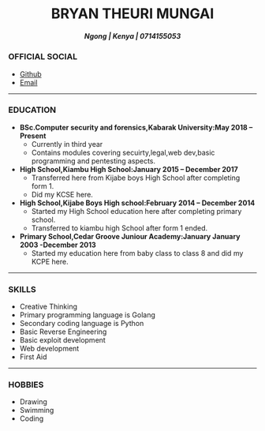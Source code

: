 <div align="center">

# **BRYAN THEURI MUNGAI** 
##### Ngong | Kenya | 0714155053 

</div>

### **OFFICIAL SOCIAL**
- [Github](https://github.com/BryanTmungai/21SkillsTraining.git)
- [Email](mailto:brayomuggs@gmail.com) 
  
----

### **EDUCATION**

- **BSc.Computer security and forensics,Kabarak University:May 2018 – Present**
     - Currently in third year 
     - Contains modules covering secuirty,legal,web dev,basic programming and pentesting aspects.
- **High School,Kiambu High School:January 2015 – December 2017** 
     -  Transferred here from Kijabe boys High School after completing form 1.
     -  Did my KCSE here. 
- **High School,Kijabe Boys High school:February 2014 – December 2014**
     - Started my High School education here after completing primary school.
     - Transferred to kiambu high School after form 1 ended.
- **Primary School,Cedar Groove Juniour Academy:January January 2003 -December 2013**
     - Started my education here from baby class to class 8 and did my KCPE here. 

----

### **SKILLS**

- Creative Thinking
- Primary programming language is Golang
- Secondary coding language is Python
- Basic Reverse Engineering
- Basic exploit development
- Web development 
- First Aid

----

### **HOBBIES**

- Drawing
- Swimming
- Coding